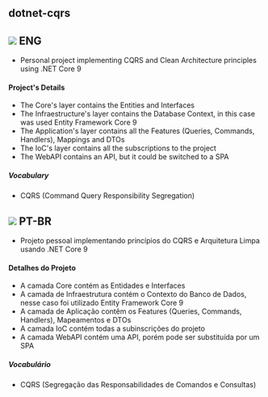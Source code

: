 <h2>dotnet-cqrs</h2>

<h2><img src='https://raw.githubusercontent.com/stevenrskelton/flag-icon/master/png/36/country-4x3/us.png'/> ENG</h2>

-   Personal project implementing CQRS and Clean Architecture principles using .NET Core 9

<h4>Project's Details</h4>

-   The Core's layer contains the Entities and Interfaces
-   The Infraestructure's layer contains the Database Context, in this case was used Entity Framework Core 9
-   The Application's layer contains all the Features (Queries, Commands, Handlers), Mappings and DTOs
-   The IoC's layer contains all the subscriptions to the project
-   The WebAPI contains an API, but it could be switched to a SPA

<h5>Vocabulary</h5>

-   CQRS (Command Query Responsibility Segregation)

<h2><img src='https://raw.githubusercontent.com/stevenrskelton/flag-icon/master/png/36/country-4x3/br.png'/> PT-BR</h2>

-   Projeto pessoal implementando princípios do CQRS e Arquitetura Limpa usando .NET Core 9

<h4>Detalhes do Projeto</h4>

-   A camada Core contém as Entidades e Interfaces
-   A camada de Infraestrutura contém o Contexto do Banco de Dados, nesse caso foi utilizado Entity Framework Core 9
-   A camada de Aplicação contêm os Features (Queries, Commands, Handlers), Mapeamentos e DTOs
-   A camada IoC contém todas a subinscrições do projeto
-   A camada WebAPI contém uma API, porém pode ser substituída por um SPA

<h5>Vocabulário</h5>

-   CQRS (Segregação das Responsabilidades de Comandos e Consultas)
